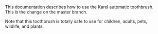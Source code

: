 This documentation describes how to use the Karel automatic toothbrush. This is the change on the master branch.

Note that this toothbrush is totally safe to use for children, adults, pets, wildlife, and plants.
